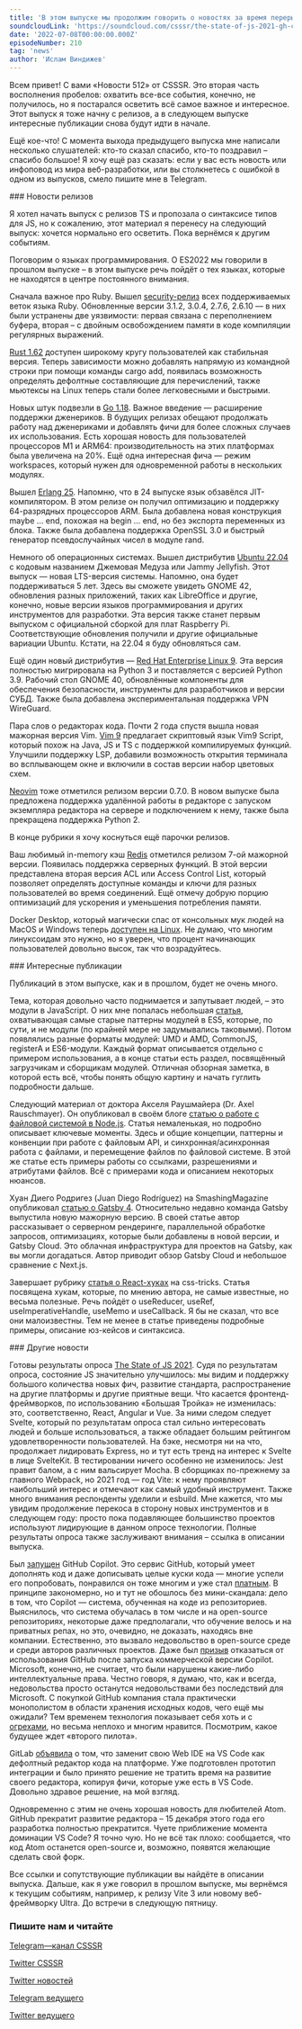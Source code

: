 ```yaml
---
title: 'В этом выпуске мы продолжим говорить о новостях за время перерыва.'
soundcloudLink: 'https://soundcloud.com/csssr/the-state-of-js-2021-gh-copilot-relizy-yazykov-programmirovaniya-redis-7-ubuntu-2204-moduli-js'
date: '2022-07-08T00:00:00.000Z'
episodeNumber: 210
tag: 'news'
author: 'Ислам Виндижев'
---
```


Всем привет! С вами «Новости 512» от CSSSR. Это вторая часть восполнения пробелов: охватить все-все события, конечно, не получилось, но я постарался осветить всё самое важное и интересное. Этот выпуск я тоже начну с релизов, а в следующем выпуске интересные публикации снова будут идти в начале.

Ещё кое-что! С момента выхода предыдущего выпуска мне написали несколько слушателей: кто-то сказал спасибо, кто-то поздравил – спасибо большое! Я хочу ещё раз сказать: если у вас есть новость или инфоповод из мира веб-разработки, или вы столкнетесь с ошибкой в одном из выпусков, смело пишите мне в Telegram.

<ParagraphWithImage imageName="laptopNews" >
  ### Новости релизов

Я хотел начать выпуск с релизов TS и пропозала о синтаксисе типов для JS, но к сожалению, этот материал я перенесу на следующий выпуск: хочется нормально его осветить. Пока вернёмся к другим событиям.
</ParagraphWithImage>

Поговорим о языках программирования. О ES2022 мы говорили в прошлом выпуске – в этом выпуске речь пойдёт о тех языках, которые не находятся в центре постоянного внимания.

Сначала важное про Ruby. Вышел [security-релиз](https://www.ruby-lang.org/en/news/) всех поддерживаемых веток языка Ruby. Обновленные версии 3.1.2, 3.0.4, 2.7.6, 2.6.10 –– в них были устранены две уязвимости: первая связана с переполнением буфера, вторая – с двойным освобождением памяти в коде компиляции регулярных выражений.

[Rust 1.62](https://blog.rust-lang.org/2022/06/30/Rust-1.62.0.html) доступен широкому кругу пользователей как стабильная версия. Теперь зависимости можно добавлять напрямую из командной строки при помощи команды cargo add, появилась возможность определять дефолтные составляющие для перечислений, также мьютексы на Linux теперь стали более легковесными и быстрыми.

Новых штук подвезли в [Go 1.18](https://go.dev/doc/go1.18). Важное введение — расширение поддержки дженериков. В будущих релизах обещают продолжать работу над дженериками и добавлять фичи для более сложных случаев их использования. Есть хорошая новость для пользователей процессоров M1 и ARM64: производительность на этих платформах была увеличена на 20%. Ещё одна интересная фича — режим workspaces, который нужен для одновременной работы в нескольких модулях.

Вышел [Erlang 25](https://www.erlang.org/news/157). Напомню, что в 24 выпуске язык обзавёлся JIT-компилятором. В этом релизе он получил оптимизацию и поддержку 64-разрядных процессоров ARM. Была добавлена новая конструкция maybe … end, похожая на begin … end, но без экспорта переменных из блока. Также была добавлена поддержка OpenSSL 3.0 и быстрый генератор псевдослучайных чисел в модуле rand.

Немного об операционных системах. Вышел дистрибутив [Ubuntu 22.04](https://lists.ubuntu.com/archives/ubuntu-announce/2022-April/000279.html) c кодовым названием Джемовая Медуза или Jammy Jellyfish. Этот выпуск — новая LTS-версия системы. Напомню, она будет поддерживаться 5 лет. Здесь вы сможете увидеть GNOME 42, обновления разных приложений, таких как LibreOffice и другие, конечно, новые версии языков программирования и других инструментов для разработки. Эта версия также станет первым выпуском с официальной сборкой для плат Raspberry Pi. Соответствующие обновления получили и другие официальные вариации Ubuntu. Кстати, на 22.04 я буду обновляться сам.

Ещё один новый дистрибутив — [Red Hat Enterprise Linux 9](https://www.redhat.com/en/about/press-releases/red-hat-defines-new-epicenter-innovation-red-hat-enterprise-linux-9). Эта версия полностью мигрировала на Python 3 и поставляется с версией Python 3.9. Рабочий стол GNOME 40, обновлённые компоненты для обеспечения безопасности, инструменты для разработчиков и версии СУБД. Также была добавлена экспериментальная поддержка VPN WireGuard.

Пара слов о редакторах кода. Почти 2 года спустя вышла новая мажорная версия Vim. [Vim 9](https://www.vim.org/vim90.php) предлагает скриптовый язык Vim9 Script, который похож на Java, JS и TS с поддержкой компилируемых функций. Улучшили поддержку LSP, добавили возможность открытия терминала во всплывающем окне и включили в состав версии набор цветовых схем.

[Neovim](https://github.com/neovim/neovim/releases/tag/v0.7.0) тоже отметился релизом версии 0.7.0. В новом выпуске была предложена поддержка удалённой работы в редакторе с запуском экземпляра редактора на сервере и подключением к нему, также была прекращена поддержка Python 2.

В конце рубрики я хочу коснуться ещё парочки релизов.

Ваш любимый in-memory кэш [Redis](https://github.com/redis/redis/releases/tag/7.0.0) отметился релизом 7-ой мажорной версии. Появилась поддержка серверных функций. В этой версии представлена вторая версия ACL или Access Control List, который позволяет определять доступные команды и ключи для разных пользователей во время соединений. Ещё отмечу добрую порцию оптимизаций для ускорения и уменьшения потребления памяти.

Docker Desktop, который магически спас от консольных мук людей на MacOS и Windows теперь [доступен на Linux](https://www.docker.com/blog/the-magic-of-docker-desktop-is-now-available-on-linux/). Не думаю, что многим линуксоидам это нужно, но я уверен, что процент начинающих пользователей довольно высок, так что возрадуйтесь.

<ParagraphWithImage imageName="manWithLaptop">
  ### Интересные публикации

  Публикаций в этом выпуске, как и в прошлом, будет не очень много.

  Тема, которая довольно часто поднимается и запутывает людей, – это модули в JavaScript. О них мне попалась небольшая [статья](https://telegra.ph/O-modulyah-JavaScript-formatah-zagruzchikah-i-sborshchikah-modulej-za-10-minut-07-05), охватывающая самые старые паттерны модулей в ES5, которые, по сути, и не модули (по крайней мере не задумывались таковыми). Потом появлялись разные форматы модулей: UMD и AMD, CommonJS, registerA и ES6-модули. Каждый формат описывается отдельно с примером использования, а в конце статьи есть раздел, посвящëнный загрузчикам и сборщикам модулей. Отличная обзорная заметка, в которой есть всё, чтобы понять общую картину и начать гуглить подробности дальше.
</ParagraphWithImage>

Следующий материал от доктора Акселя Раушмайера (Dr. Axel Rauschmayer). Он опубликовал в своём блоге [статью о работе с файловой системой в Node.js](https://2ality.com/2022/06/nodejs-file-system.html). Статья немаленькая, но подробно описывает ключевые моменты. Здесь и общие концепции, паттерны и конвенции при работе с файловым API, и синхронная/асинхронная работа с файлами, и перемещение файлов по файловой системе. В этой же статье есть примеры работы со ссылками, разрешениями и атрибутами файлов. Всё с примерами кода и описанием некоторых нюансов.

Хуан Диего Родригез (Juan Diego Rodríguez) на SmashingMagazine опубликовал [статью о Gatsby 4](https://www.smashingmagazine.com/2022/06/demystifying-gatsby4-framework/). Относительно недавно команда Gatsby выпустила новую мажорную версию. В своей статье автор рассказывает о серверном рендеринге, параллельной обработке запросов, оптимизациях, которые были добавлены в новой версии, и Gatsby Cloud. Это облачная инфраструктура для проектов на Gatsby, как вы могли догадаться. Автор приводит обзор Gatsby Cloud и небольшое сравнение с Next.js.

Завершает рубрику [статья о React-хуках](https://css-tricks.com/react-hooks-the-deep-cuts/) на css-tricks. Статья посвящена хукам, которые, по мнению автора, не самые известные, но весьма полезные. Речь пойдёт о useReducer, useRef, useImperativeHandle, useMemo и useCallback. Я бы не сказал, что все они малоизвестны. Тем не менее в статье приведены подробные примеры, описание юз-кейсов и синтаксиса.

<ParagraphWithImage imageName="laptopNews" >
  ### Другие новости

Готовы результаты опроса [The State of JS 2021](https://2021.stateofjs.com/ru-RU/). Судя по результатам опроса, состояние JS значительно улучшилось: мы видим и поддержку большого количества новых фич, развитие стандарта, распространение на другие платформы и другие приятные вещи. Что касается фронтенд-фреймворков, по использованию «Большая Тройка» не изменилась: это, соответственно, React, Angular и Vue. За ними следом следует Svelte, который по результатам опроса стал сильно интересовать людей и больше использоваться, а также обладает большим рейтингом удовлетворенности пользователей. На бэке, несмотря ни на что, продолжает лидировать Express, но и тут есть тренд на интерес к Svelte в лице SvelteKit. В тестировании ничего особенно не изменилось: Jest правит балом, а с ним вальсирует Mocha. В сборщиках по-прежнему за главного Webpack, но 2021 год — год Vite: к нему проявляют наибольший интерес и отмечают как самый удобный инструмент. Также много внимания респонденты уделили и esbuild. Мне кажется, что мы увидим продолжение перекоса в сторону новых инструментов и в следующем году: просто пока подавляющее большинство проектов используют лидирующие в данном опросе технологии. Полные результаты опроса также заслуживают внимания – ссылка в описании выпуска.
</ParagraphWithImage>

Был [запущен](https://github.blog/2022-06-21-github-copilot-is-generally-available-to-all-developers/) GitHub Copilot. Это сервис GitHub, который умеет дополнять код и даже дописывать целые куски кода — многие успели его попробовать, понравился он тоже многим и уже стал [платным](https://habr.com/ru/news/t/672722/). В принципе закономерно, но и тут не обошлось без мини-скандала: дело в том, что Copilot — система, обученная на коде из репозиториев. Выяснилось, что система обучалась в том числе и на open-source репозиториях, некоторые даже предполагали, что обучение велось и на приватных репах, но это, очевидно, не доказать, находясь вне компании. Естественно, это вызвало недовольство в open-source среде и среди авторов различных проектов. Даже был [призыв](https://www.cnews.ru/news/top/2022-07-01_razrabotchikov_spo_prizvali) отказаться от использования GitHub после запуска коммерческой версии Copilot. Microsoft, конечно, не считает, что были нарушены какие-либо интеллектуальные права. Честно говоря, я думаю, что, как и всегда, недовольства просто останутся недовольствами без последствий для Microsoft. С покупкой GitHub компания стала практически монополистом в области хранения исходных кодов, чего ещё мы ожидали? Тем временем технология показывает себя хоть и с [огрехами](https://habr.com/ru/news/t/566184/), но весьма неплохо и многим нравится. Посмотрим, какое будущее ждет «второго пилота».

GitLab [объявила](https://about.gitlab.com/blog/2022/05/23/the-future-of-the-gitlab-web-ide/) о том, что заменит свою Web IDE на VS Code как дефолтный редактор кода на платформе. Уже подготовлен прототип интеграции и было принято решение не тратить время на развитие своего редактора, копируя фичи, которые уже есть в VS Code. Довольно здравое решение, на мой взгляд.

Одновременно с этим не очень хорошая новость для любителей Atom. GitHub прекратит развитие редактора – 15 декабря этого года его разработка полностью прекратится. Чуете приближение момента доминации VS Code? Я точно чую. Но не всё так плохо: сообщается, что код Atom останется open-source и, возможно, появятся желающие сделать свой форк.

Все ссылки и сопутствующие публикации вы найдëте в описании выпуска. Дальше, как я уже говорил в прошлом выпуске, мы вернëмся к текущим событиям, например, к релизу Vite 3 или новому веб-фреймворку Ultra. До встречи в следующую пятницу.

  ### Пишите нам и читайте
  [Telegram—канал CSSSR](https://t.me/csssr)

  [Twitter CSSSR](https://twitter.com/csssr_dev)

  [Twitter новостей](https://twitter.com/csssr_news)

  [Telegram ведущего](https://t.me/Vindizh)

  [Twitter ведущего](https://twitter.com/Vindizh)
